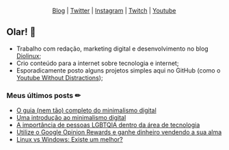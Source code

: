 <p align="center">
  <a href="https://craveiro.me">Blog</a> | 
  <a href="https://twitter.com/raulcraveiro">Twitter</a> | 
  <a href="https://instagram.com/raulcraveiro">Instagram</a> | 
  <a href="https://twitch.tv/raulcraveiro">Twitch</a> | 
  <a href="https://youtube.com/raulcraveiro">Youtube</a>
</p>

## Olar! 👋

- Trabalho com redação, marketing digital e desenvolvimento no blog [Diolinux](https://diolinux.com.br);
- Crio conteúdo para a internet sobre tecnologia e internet;
- Esporadicamente posto alguns projetos simples aqui no GitHub (como o [Youtube Without Distractions](https://github.com/raulcraveiro/youtube-without-distractions));

### Meus últimos posts ✏

<!-- BLOG-POST-LIST:START -->
- [O guia (nem tão) completo do minimalismo digital](https://craveiro.com.br/guia-minimalismo-digital/)
- [Uma introdução ao minimalismo digital](https://craveiro.com.br/introducao-minimalismo-digital/)
- [A importância de pessoas LGBTQIA dentro da área de tecnologia](https://craveiro.com.br/lgbtqia-tecnologia/)
- [Utilize o Google Opinion Rewards e ganhe dinheiro vendendo a sua alma](https://craveiro.com.br/google-opinion-rewards/)
- [Linux vs Windows: Existe um melhor?](https://craveiro.com.br/linux-windows-vencedor/)
<!-- BLOG-POST-LIST:END -->
